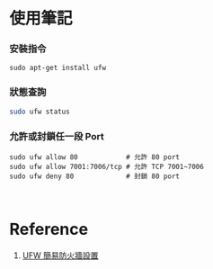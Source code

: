 # 使用筆記

### 安裝指令

```
sudo apt-get install ufw
```

### 狀態查詢

```sh
sudo ufw status
```

### 允許或封鎖任一段 Port

```
sudo ufw allow 80            # 允許 80 port
sudo ufw allow 7001:7006/tcp # 允許 TCP 7001~7006
sudo ufw deny 80             # 封鎖 80 port
```

<br/>

# Reference

1. [UFW 簡易防火牆設置](https://noob.tw/ufw/)